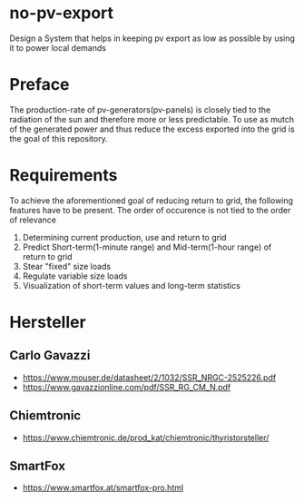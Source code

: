 # no-pv-export
Design a System that helps in keeping pv export as low as possible by using it to power local demands

# Preface
The production-rate of pv-generators(pv-panels) is closely tied to the radiation of the sun and therefore more or less predictable. To use as mutch of the generated power and thus reduce the excess exported into the grid is the goal of this repository.

# Requirements
To achieve the aforementioned goal of reducing return to grid, the following features have to be present. The order of occurence is not tied to the order of relevance

1. Determining current production, use and return to grid
2. Predict Short-term(1-minute range) and Mid-term(1-hour range) of return to grid
3. Stear "fixed" size loads
4. Regulate variable size loads
5. Visualization of short-term values and long-term statistics


# Hersteller
## Carlo Gavazzi
* https://www.mouser.de/datasheet/2/1032/SSR_NRGC-2525226.pdf
* https://www.gavazzionline.com/pdf/SSR_RG_CM_N.pdf

## Chiemtronic
* https://www.chiemtronic.de/prod_kat/chiemtronic/thyristorsteller/

## SmartFox
* https://www.smartfox.at/smartfox-pro.html


